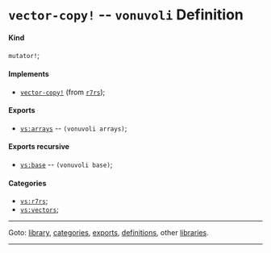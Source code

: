 

<a id='definition__vonuvoli__vector-copy_21'></a>

# `vector-copy!` -- `vonuvoli` Definition


<a id='definition__vonuvoli__vector-copy_21__kind'></a>

#### Kind

`mutator!`;


<a id='definition__vonuvoli__vector-copy_21__implements'></a>

#### Implements

 * [`vector-copy!`](../../r7rs/definitions/vector-copy_21.md#definition__r7rs__vector-copy_21) (from [`r7rs`](../../r7rs/_index.md#library__r7rs));


<a id='definition__vonuvoli__vector-copy_21__exports'></a>

#### Exports

 * [`vs:arrays`](../../vonuvoli/exports/vs_3a_arrays.md#export__vonuvoli__vs_3a_arrays) -- `(vonuvoli arrays)`;


<a id='definition__vonuvoli__vector-copy_21__exports-recursive'></a>

#### Exports recursive

 * [`vs:base`](../../vonuvoli/exports/vs_3a_base.md#export__vonuvoli__vs_3a_base) -- `(vonuvoli base)`;


<a id='definition__vonuvoli__vector-copy_21__categories'></a>

#### Categories

 * [`vs:r7rs`](../../vonuvoli/categories/vs_3a_r7rs.md#category__vonuvoli__vs_3a_r7rs);
 * [`vs:vectors`](../../vonuvoli/categories/vs_3a_vectors.md#category__vonuvoli__vs_3a_vectors);

----

Goto: [library](../../vonuvoli/_index.md#library__vonuvoli), [categories](../../vonuvoli/categories/_index.md#toc__vonuvoli__categories), [exports](../../vonuvoli/exports/_index.md#toc__vonuvoli__exports), [definitions](../../vonuvoli/definitions/_index.md#toc__vonuvoli__definitions), other [libraries](../../_libraries.md#toc__libraries).

----

